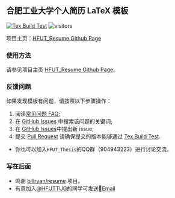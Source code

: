 ## 合肥工业大学个人简历 LaTeX 模板

[![Tex Build Test](https://github.com/litun5315/HFUT_Resume/actions/workflows/tex_build_test.yml/badge.svg)](https://github.com/litun5315/HFUT_Resume/actions/workflows/tex_build_test.yml)
![visitors](https://visitor-badge.glitch.me/badge?page_id=HFUTTUG.HFUT_Resume)

项目主页：[HFUT_Resume Github Page](https://HFUTTUG.github.io/HFUT_Resume)

### 使用方法

请参见项目主页 [HFUT_Resume Github Page](https://HFUTTUG.github.io/HFUT_Resume)。

### 反馈问题

如果发现模板有问题，请按照以下步骤操作：

1. 阅读[常见问题 FAQ](https://github.com/HFUTTUG/HFUT_Resume/wiki/%E5%B8%B8%E8%A7%81%E9%97%AE%E9%A2%98);
2. 在 [GitHub Issues](https://github.com/HFUTTUG/HFUT_Resume/issues) 中搜索该问题的关键词;
3. 在 [GitHub Issues](https://github.com/HFUTTUG/HFUT_Resume/issues)中提出新 issue;
4. 提交 [Pull Request](https://github.com/HFUTTUG/HFUT_Resume/pulls) 请确保提交的版本能够通过 [Tex Build Test](https://github.com/HFUTTUG/HFUT_Resume/actions/workflows/tex_build_test.yml).

* 你也可以加入`HFUT_Thesis`的QQ群（904943223）进行讨论交流。

### 写在后面

- 鸣谢 [billryan/resume](https://github.com/billryan/resume) 项目。
- 有意加入[@HFUTTUG](https://github.com/HFUTTUG)的同学可发送[📧Email](mailto:poet@poetyin.com)
